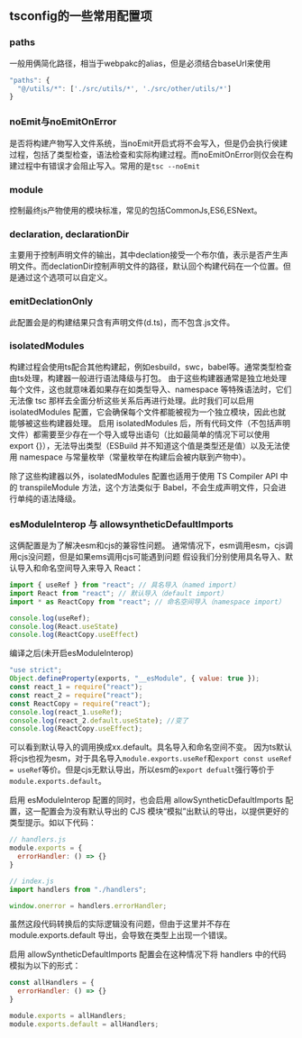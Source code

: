 ## tsconfig的一些常用配置项

### paths
一般用俩简化路径，相当于webpakc的alias，但是必须结合baseUrl来使用
```js
"paths": {
  "@/utils/*": ['./src/utils/*', './src/other/utils/*']
}
```

### noEmit与noEmitOnError
是否将构建产物写入文件系统，当noEmit开启式将不会写入，但是仍会执行侯建过程，包括了类型检查，语法检查和实际构建过程。而noEmitOnError则仅会在构建过程中有错误才会阻止写入。常用的是`tsc --noEmit`

### module
控制最终js产物使用的模块标准，常见的包括CommonJs,ES6,ESNext。

### declaration, declarationDir
主要用于控制声明文件的输出，其中declation接受一个布尔值，表示是否产生声明文件。而declationDir控制声明文件的路径，默认回个构建代码在一个位置。但是通过这个选项可以自定义。


### emitDeclationOnly
此配置会是的构建结果只含有声明文件(d.ts)，而不包含.js文件。


### isolatedModules
构建过程会使用ts配合其他构建起，例如esbuild，swc，babel等。通常类型检查由ts处理，构建器一般进行语法降级与打包。
由于这些构建器通常是独立地处理每个文件，这也就意味着如果存在如类型导入、namespace 等特殊语法时，它们无法像 tsc 那样去全面分析这些关系后再进行处理。此时我们可以启用 isolatedModules 配置，它会确保每个文件都能被视为一个独立模块，因此也就能够被这些构建器处理。
启用 isolatedModules 后，所有代码文件（不包括声明文件）都需要至少存在一个导入或导出语句（比如最简单的情况下可以使用 export {}），无法导出类型（ESBuild 并不知道这个值是类型还是值）以及无法使用 namespace 与常量枚举（常量枚举在构建后会被内联到产物中）。

除了这些构建器以外，isolatedModules 配置也适用于使用 TS Compiler API 中的 transpileModule 方法，这个方法类似于 Babel，不会生成声明文件，只会进行单纯的语法降级。


### esModuleInterop 与 allowsyntheticDefaultImports
这俩配置是为了解决esm和cjs的兼容性问题。
通常情况下，esm调用esm，cjs调用cjs没问题，但是如果ems调用cjs可能遇到问题
假设我们分别使用具名导入、默认导入和命名空间导入来导入 React：
```js
import { useRef } from "react"; // 具名导入（named import）
import React from "react"; // 默认导入（default import）
import * as ReactCopy from "react"; // 命名空间导入（namespace import）

console.log(useRef);
console.log(React.useState)
console.log(ReactCopy.useEffect)
```
编译之后(未开启esModuleInterop)
```js
"use strict";
Object.defineProperty(exports, "__esModule", { value: true });
const react_1 = require("react");
const react_2 = require("react");
const ReactCopy = require("react");
console.log(react_1.useRef);
console.log(react_2.default.useState); //变了
console.log(ReactCopy.useEffect);
```

可以看到默认导入的调用换成xx.default。具名导入和命名空间不变。
因为ts默认将cjs也视为esm，对于具名导入`module.exports.useRef`和`export const useRef = useRef`等价。但是cjs无默认导出，所以esm的`export defualt`强行等价于`module.exports.default`。

启用 esModuleInterop 配置的同时，也会启用 allowSyntheticDefaultImports 配置，这一配置会为没有默认导出的 CJS 模块“模拟”出默认的导出，以提供更好的类型提示。如以下代码：
```js
// handlers.js
module.exports = {
  errorHandler: () => {}
}

// index.js
import handlers from "./handlers";

window.onerror = handlers.errorHandler;
```

虽然这段代码转换后的实际逻辑没有问题，但由于这里并不存在 module.exports.default 导出，会导致在类型上出现一个错误。

启用 allowSyntheticDefaultImports 配置会在这种情况下将 handlers 中的代码模拟为以下的形式：
```js
const allHandlers = {
  errorHandler: () => {}
}

module.exports = allHandlers;
module.exports.default = allHandlers;
```